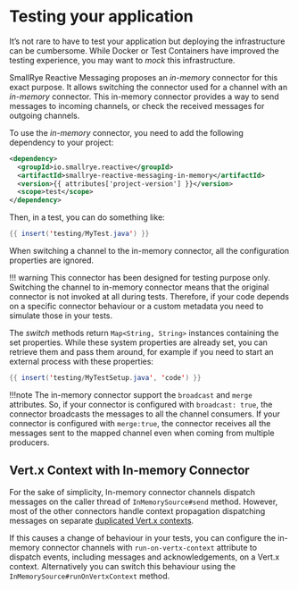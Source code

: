 # Testing your application

It’s not rare to have to test your application but deploying the
infrastructure can be cumbersome. While Docker or Test Containers have
improved the testing experience, you may want to *mock* this
infrastructure.

SmallRye Reactive Messaging proposes an *in-memory* connector for this
exact purpose. It allows switching the connector used for a channel with
an *in-memory* connector. This in-memory connector provides a way to
send messages to incoming channels, or check the received messages for
outgoing channels.

To use the *in-memory* connector, you need to add the following
dependency to your project:

``` xml
<dependency>
  <groupId>io.smallrye.reactive</groupId>
  <artifactId>smallrye-reactive-messaging-in-memory</artifactId>
  <version>{{ attributes['project-version'] }}</version>
  <scope>test</scope>
</dependency>
```

Then, in a test, you can do something like:

``` java
{{ insert('testing/MyTest.java') }}
```

When switching a channel to the in-memory connector, all the
configuration properties are ignored.

!!! warning
    This connector has been designed for testing purpose only.
    Switching the channel to in-memory connector means that the
    original connector is not invoked at all during tests.
    Therefore, if your code depends on a specific connector behaviour
    or a custom metadata you need to simulate those in your tests.


The *switch* methods return `Map<String, String>` instances containing
the set properties. While these system properties are already set, you
can retrieve them and pass them around, for example if you need to start
an external process with these properties:

``` java
{{ insert('testing/MyTestSetup.java', 'code') }}
```

!!!note
    The in-memory connector support the `broadcast` and `merge` attributes.
    So, if your connector is configured with `broadcast: true`, the
    connector broadcasts the messages to all the channel consumers. If your
    connector is configured with `merge:true`, the connector receives all
    the messages sent to the mapped channel even when coming from multiple
    producers.

## Vert.x Context with In-memory Connector

For the sake of simplicity, In-memory connector channels dispatch messages on the caller thread of `InMemorySource#send` method.
However, most of the other connectors handle context propagation dispatching messages on separate [duplicated Vert.x contexts](message-context.md).

If this causes a change of behaviour in your tests,
you can configure the in-memory connector channels with `run-on-vertx-context` attribute to dispatch events,
including messages and acknowledgements, on a Vert.x context.
Alternatively you can switch this behaviour using the `InMemorySource#runOnVertxContext` method.
